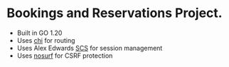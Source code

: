 # Bookings and Reservations Project.

- Built in GO 1.20
- Uses [chi](https://github.com/go-chi/chi) for routing
- Uses Alex Edwards [SCS](https://github.com/alexedwards/scs) for session management
- Uses [nosurf](https://github.com/justinas/nosurf) for CSRF protection